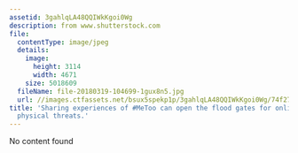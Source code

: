 ```yaml
---
assetid: 3gahlqLA48QQIWkKgoi0Wg
description: from www.shutterstock.com
file:
  contentType: image/jpeg
  details:
    image:
      height: 3114
      width: 4671
    size: 5018609
  fileName: file-20180319-104699-1gux8n5.jpg
  url: //images.ctfassets.net/bsux5spekp1p/3gahlqLA48QQIWkKgoi0Wg/74f27190ac32e1ddd2660a24c5886e54/file-20180319-104699-1gux8n5.jpg
title: 'Sharing experiences of #MeToo can open the flood gates for online abuse and
  physical threats.'
---
```

No content found
